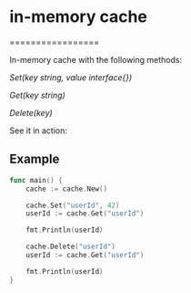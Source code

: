 # in-memory cache
=================

In-memory cache with the following methods:

*Set(key string, value interface{})*

*Get(key string)*

*Delete(key)*

See it in action:
## Example

```go
func main() {
	cache := cache.New()

	cache.Set("userId", 42)
	userId := cache.Get("userId")

	fmt.Println(userId)

	cache.Delete("userId")
	userId := cache.Get("userId")

	fmt.Println(userId)
}
```
